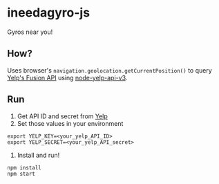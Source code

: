 # ineedagyro-js
Gyros near you!

## How?
Uses browser's `navigation.geolocation.getCurrentPosition()` to query [Yelp's Fusion API](https://www.yelp.com/developers/documentation/v3/business_search) using [node-yelp-api-v3](https://github.com/joshuaslate/node-yelp-api).

## Run
1. Get API ID and secret from [Yelp](https://www.yelp.com/developers/v3/manage_app)
1. Set those values in your environment
```
export YELP_KEY=<your_yelp_API_ID>
export YELP_SECRET=<your_yelp_API_secret>
```
1. Install and run!
```
npm install
npm start
```